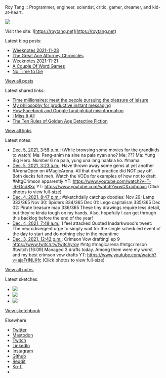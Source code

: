 Roy Tang :: Programmer, engineer, scientist, critic, gamer, dreamer, and kid-at-heart.

![](https://roytang.net/static/img/profile.jpg)

Visit the site: ![https://roytang.net](https://roytang.net)

Latest blog posts:

- [Weeknotes 2021-11-28](https://roytang.net/2021/11/weeknotes-11-28/)
- [The Great Ace Attorney Chronicles](https://roytang.net/2021/11/great-ace-attorney/)
- [Weeknotes 2021-11-21](https://roytang.net/2021/11/weeknotes-11-21/)
- [A Couple Of Word Games](https://roytang.net/2021/11/couple-word-games/)
- [No Time to Die](https://roytang.net/2021/11/no-time-to-die/)

[View all posts](https://roytang.net/blog)

Latest shared links:

- [Time millionaires: meet the people pursuing the pleasure of leisure](https://roytang.net/2021/12/time-millionaires-meet-the-people-pursuing-the-pleasure-of-leisure/)
- [My philosophy for productive instant messaging](https://roytang.net/2021/11/d6e28b2791cb472886983200beaae65c/)
- [How Facebook and Google fund global misinformation](https://roytang.net/2021/11/902aca5511ea19f374a771ed7065c574/)
- [I Miss It All](https://roytang.net/2021/11/dac5ccfeacc874f4925140ef30e0f52a/)
- [The Ten Rules of Golden Age Detective Fiction](https://roytang.net/2021/11/the-ten-rules-of-golden-age-detective-fiction/)

[View all links](https://roytang.net/links)

Latest notes:

- [Dec. 5, 2021, 3:58 p.m.](https://roytang.net/2021/12/1467402927086002178/): (While browsing some movies for the grandkids to watch) Ma: Pang-anim na sine na pala nyan ano? Me: ??? Ma: Yung Big Hero. Number 6 na pala, yung una lang naalala ko. #mama
- [Dec. 5, 2021, 3:23 a.m.](https://roytang.net/2021/12/1467213095458144257/): Have thrown away some gems at yet another #ArenaOpen on #MagicArena. All that draft practice did NOT pay off. Both decks felt meh. Watch the VODs for examples of how not to draft #MtgCrimson apparently YT: https://www.youtube.com/watch?v=T-iREGcd8Xc YT: https://www.youtube.com/watch?v=wCXxiohpaxc (Click photos to view full-size)
- [Dec. 4, 2021, 8:47 p.m.](https://roytang.net/2021/12/4de7dedc9fa630427c52c58afbcdaa3f/): #sketchdaily catchup doodles: Nov 29: Lamp 333/365 Nov 30: Spiders 334/365 Dec 01: Lego capitalism 335/365 Dec 02: Pirate treasure map 336/365 These tiny drawings require less detail, but they&#x27;re kinda tough on my hands. Also, hopefully I can get through this backlog before the end of the year!
- [Dec. 4, 2021, 7:48 a.m.](https://roytang.net/2021/12/1466917412305924099/): I feel attacked Quoted Inadarkwood&#x27;s tweet: The neurodivergent urge to simply wait for the single scheduled event of the day to start and do nothing else in the meantime
- [Dec. 3, 2021, 12:42 p.m.](https://roytang.net/2021/12/1466628895369801730/): Crimson Vow drafting! ep 9 https://www.twitch.tv/twitchyroy #mtg #magicarena #mtgcrimson #twitch [16:09] Managed 3 drafts today. Among them were my worst and my best crimson vow drafts YT: https://www.youtube.com/watch?v=ajaFrINLKfc (Click photos to view full-size)

[View all notes](https://roytang.net/notes)

Latest sketches:


- ![](https://roytang.net/media/cache/5d/c1/5dc19512a2c60d9f73f6961f1e0f6b42.jpg)
- ![](https://roytang.net/media/cache/83/7c/837c95ff3a8948a13847e5e1e1cc230b.jpg)
- ![](https://roytang.net/media/cache/0d/b0/0db08e54ef587b0bb46286588005ec2c.jpg)

[View sketchbook](https://roytang.net/albums/sketchbook)


Elsewhere:

- [Twitter](https://twitter.com/roytang)
- [Mastodon](https://mastodon.technology/@roytang)
- [Twitch](https://twitch.tv/twitchyroy)
- [LinkedIn](https://www.linkedin.com/in/roytang)
- [Instagram](https://instagram.com/roytang0400)
- [Github](https://github.com/roytang)
- [Reddit](https://reddit.com/u/hungryroy)
- [Ko-fi](https://ko-fi.com/roytang)
- [](mailto:hello@roytang.net)